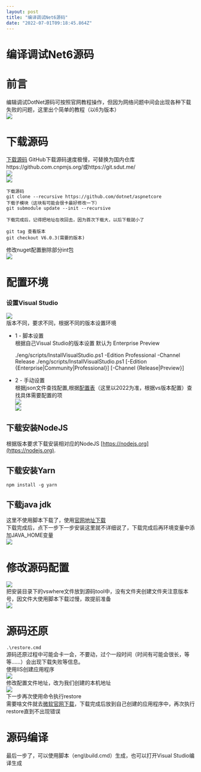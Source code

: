```yaml
---
layout: post
title: "编译调试Net6源码"
date: "2022-07-01T09:18:45.864Z"
---
```

编译调试Net6源码
==========

前言
==

编辑调试DotNet源码可按照官网教程操作，但因为网络问题中间会出现各种下载失败的问题，这里出个简单的教程（以6为版本）  
![](https://img2022.cnblogs.com/blog/1446132/202207/1446132-20220701091050121-1966073227.png)

下载源码
====

[下载源码](https://github.com/dotnet/aspnetcore) GitHub下载源码速度极慢，可替换为国内仓库https://github.com.cnpmjs.org/或https://git.sdut.me/  
![](https://img2022.cnblogs.com/blog/1446132/202207/1446132-20220701091404061-705804543.png)  
![](https://img2022.cnblogs.com/blog/1446132/202207/1446132-20220701093125736-1787781842.png)

    下载源码
    git clone --recursive https://github.com/dotnet/aspnetcore
    下载子模块（这块有可能会很卡最好修改一下）
    git submodule update --init --recursive
    
    下载完成后，记得把地址在改回去，因为首次下载大，以后下载就小了
    
    git tag 查看版本
    git checkout V6.0.3(需要的版本)
    

修改nuget配置删除部分int包  
![](https://img2022.cnblogs.com/blog/1446132/202207/1446132-20220701103321405-2034916656.png)

配置环境
====

### 设置Visual Studio

![](https://img2022.cnblogs.com/blog/1446132/202207/1446132-20220701094109293-1313638372.png)  
版本不同，要求不同，根据不同的版本设置环境

*   1 - 脚本设置  
    根据自己Visual Studio的版本设置 默认为 Enterprise Preview

      ./eng/scripts/InstallVisualStudio.ps1 -Edition Professional -Channel Release
      ./eng/scripts/InstallVisualStudio.ps1 [-Edition {Enterprise|Community|Professional}] [-Channel {Release|Preview}]
    

*   2 - 手动设置  
    根据json文件查找配置,根据[配置表](https://docs.microsoft.com/zh-cn/visualstudio/install/workload-component-id-vs-build-tools?view=vs-2022)（这里以2022为准，根据vs版本配置）查找具体需要配置的项  
    ![](https://img2022.cnblogs.com/blog/1446132/202207/1446132-20220701094649470-2138606450.png)  
    ![](https://img2022.cnblogs.com/blog/1446132/202207/1446132-20220701095022753-1308453789.png)

下载安装NodeJS
----------

根据版本要求下载安装相对应的NodeJS [https://nodejs.org](https://nodejs.org).

下载安装Yarn
--------

`npm install -g yarn`

下载java jdk
----------

这里不使用脚本下载了，使用[官网地址下载](https://www.oracle.com/technetwork/java/javase/downloads/index.html)  
下载完成后，点下一步下一步安装这里就不详细说了，下载完成后再环境变量中添加JAVA\_HOME变量  
![](https://img2022.cnblogs.com/blog/1446132/202207/1446132-20220701100037753-1969849667.png)

修改源码配置
======

![](https://img2022.cnblogs.com/blog/1446132/202207/1446132-20220701100739159-162509078.png)  
把安装目录下的vswhere文件放到源码tool中，没有文件夹创建文件夹注意版本号，因文件大使用脚本下载过慢，故提前准备  
![](https://img2022.cnblogs.com/blog/1446132/202207/1446132-20220701100844093-313030318.png)

源码还原
====

`.\restore.cmd`  
源码还原过程中可能会卡一会，不要动，过个一段时间（时间有可能会很长，等等……）会出现下载失败等信息。  
使用IIS创建应用程序  
![](https://img2022.cnblogs.com/blog/1446132/202207/1446132-20220701101355487-859900907.png)  
修改配置文件地址，改为我们创建的本机地址  
![](https://img2022.cnblogs.com/blog/1446132/202207/1446132-20220701101521287-477425315.png)  
下一步再次使用命令执行restore  
需要啥文件就去[微软官网下载](https://dotnet.microsoft.com/en-us/download)，下载完成后放到自己创建的应用程序中，再次执行restore直到不出现错误

源码编译
====

最后一步了，可以使用脚本（eng\\build.cmd）生成，也可以打开Visual Studio编译生成